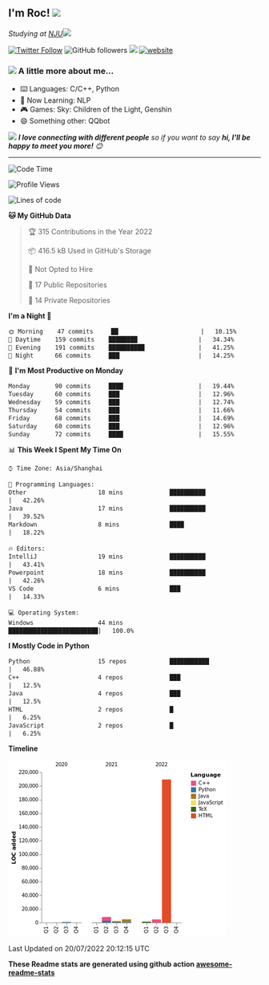 <!-- <img align='right' src="https://media.giphy.com/media/M9gbBd9nbDrOTu1Mqx/giphy.gif" width="230"> -->
<h2>I'm Roc! <img src="https://media.giphy.com/media/12oufCB0MyZ1Go/giphy.gif" width="50"></h2>
<p><em>Studying at <a href="http://www.nju.edu.cn">NJU</a><img src="https://media.giphy.com/media/WUlplcMpOCEmTGBtBW/giphy.gif" width="50"> 
</em></p>

[![Twitter Follow](https://img.shields.io/twitter/follow/Roc78862980?label=Follow)](https://twitter.com/intent/follow?screen_name=Roc78862980)
![GitHub followers](https://img.shields.io/github/followers/roc136?label=Follow&style=social)
![](https://visitor-badge.glitch.me/badge?page_id=Roc136.Roc136)
[![website](https://img.shields.io/badge/Website-46a2f1.svg?&style=flat-square&logo=Google-Chrome&logoColor=white&link=https://blog.roc136.top)](https://blog.roc136.top)
<!-- ![Waka Readme](https://github.com/anmol098/anmol098/workflows/Waka%20Readme/badge.svg) -->
<!-- [![Linkedin: anmol](https://img.shields.io/badge/-anmol-blue?style=flat-square&logo=Linkedin&logoColor=white&link=https://www.linkedin.com/in/anmol-p-singh/)](https://www.linkedin.com/in/anmol-p-singh/) -->

### <img src="https://media.giphy.com/media/VgCDAzcKvsR6OM0uWg/giphy.gif" width="50"> A little more about me...  

- ⌨️ Languages: C/C++, Python
- 🌱 Now Learning: NLP
- 🎮 Games: Sky: Children of the Light, Genshin
- 😄 Something other: QQbot

<img src="https://media.giphy.com/media/LnQjpWaON8nhr21vNW/giphy.gif" width="60"> <em><b>I love connecting with different people</b> so if you want to say <b>hi, I'll be happy to meet you more!</b> 😊</em>

---
<!--START_SECTION:waka-->
![Code Time](http://img.shields.io/badge/Code%20Time-0%20secs-blue)

![Profile Views](http://img.shields.io/badge/Profile%20Views-0-blue)

![Lines of code](https://img.shields.io/badge/From%20Hello%20World%20I%27ve%20Written-232%20Thousand%20lines%20of%20code-blue)

**🐱 My GitHub Data** 

> 🏆 315 Contributions in the Year 2022
 > 
> 📦 416.5 kB Used in GitHub's Storage 
 > 
> 🚫 Not Opted to Hire
 > 
> 📜 17 Public Repositories 
 > 
> 🔑 14 Private Repositories  
 > 
**I'm a Night 🦉** 

```text
🌞 Morning    47 commits     ██                       |   10.15% 
🌆 Daytime    159 commits    ████████                 |   34.34% 
🌃 Evening    191 commits    ██████████               |   41.25% 
🌙 Night      66 commits     ███                      |   14.25%

```
📅 **I'm Most Productive on Monday** 

```text
Monday       90 commits     ████                     |   19.44% 
Tuesday      60 commits     ███                      |   12.96% 
Wednesday    59 commits     ███                      |   12.74% 
Thursday     54 commits     ███                      |   11.66% 
Friday       68 commits     ███                      |   14.69% 
Saturday     60 commits     ███                      |   12.96% 
Sunday       72 commits     ████                     |   15.55%

```


📊 **This Week I Spent My Time On** 

```text
⌚︎ Time Zone: Asia/Shanghai

💬 Programming Languages: 
Other                    18 mins             ██████████               |   42.26% 
Java                     17 mins             ██████████               |   39.52% 
Markdown                 8 mins              ████                     |   18.22%

🔥 Editors: 
IntelliJ                 19 mins             ██████████               |   43.41% 
Powerpoint               18 mins             ██████████               |   42.26% 
VS Code                  6 mins              ███                      |   14.33%

💻 Operating System: 
Windows                  44 mins             █████████████████████████|   100.0%

```

**I Mostly Code in Python** 

```text
Python                   15 repos            ███████████              |   46.88% 
C++                      4 repos             ███                      |   12.5% 
Java                     4 repos             ███                      |   12.5% 
HTML                     2 repos             █                        |   6.25% 
JavaScript               2 repos             █                        |   6.25%

```


**Timeline**

![Chart not found](https://raw.githubusercontent.com/Roc136/Roc136/master/charts/bar_graph.png) 


 Last Updated on 20/07/2022 20:12:15 UTC
<!--END_SECTION:waka-->

**These Readme stats are generated using github action [awesome-readme-stats](https://github.com/Roc136/waka-readme-stats)**

